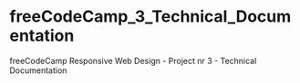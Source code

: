 # freeCodeCamp_3_Technical_Documentation
freeCodeCamp Responsive Web Design - Project nr 3 - Technical Documentation
